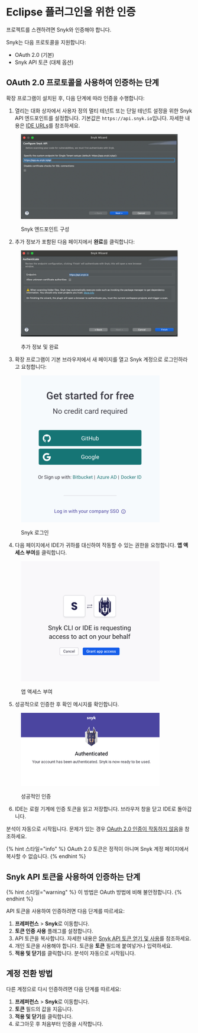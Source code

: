 # Eclipse 플러그인을 위한 인증

프로젝트를 스캔하려면 Snyk와 인증해야 합니다. 

Snyk는 다음 프로토콜을 지원합니다:

- OAuth 2.0 (기본)
- Snyk API 토큰 (대체 옵션)

## OAuth 2.0 프로토콜을 사용하여 인증하는 단계

확장 프로그램이 설치된 후, 다음 단계에 따라 인증을 수행합니다:

1. 열리는 대화 상자에서 사용자 정의 멀티 테넌트 또는 단일 테넌트 설정을 위한 Snyk API 엔드포인트를 설정합니다. 기본값은 `https://api.snyk.io`입니다. 자세한 내용은 [IDE URLs](../../../working-with-snyk/regional-hosting-and-data-residency.md#ides-urls)를 참조하세요.

<figure><img src="../../../.gitbook/assets/SCR-20240822-mgxw (1).png" alt="Snyk 테넌트 구성" width="563"><figcaption><p>Snyk 엔드포인트 구성</p></figcaption></figure>

2. 추가 정보가 포함된 다음 페이지에서 **완료**를 클릭합니다:

<figure><img src="../../../.gitbook/assets/SCR-20240822-mibb (1).png" alt="추가 정보 및 완료" width="563"><figcaption><p>추가 정보 및 완료</p></figcaption></figure>

3. 확장 프로그램이 기본 브라우저에서 새 페이지를 열고 Snyk 계정으로 로그인하라고 요청합니다:

<figure><img src="../../../.gitbook/assets/SCR-20240821-qogt.png" alt="Snyk 로그인" width="375"><figcaption><p>Snyk 로그인</p></figcaption></figure>

4. 다음 페이지에서 IDE가 귀하를 대신하여 작동할 수 있는 권한을 요청합니다. **앱 액세스 부여**를 클릭합니다.

<figure><img src="../../../.gitbook/assets/SCR-20240821-qnpy.png" alt="앱 액세스 부여" width="375"><figcaption><p>앱 액세스 부여</p></figcaption></figure>

5. 성공적으로 인증한 후 확인 메시지를 확인합니다.

<figure><img src="../../../.gitbook/assets/SCR-20240821-qrgp.png" alt="성공적인 인증" width="375"><figcaption><p>성공적인 인증</p></figcaption></figure>

6. IDE는 로컬 기계에 인증 토큰을 읽고 저장합니다. 브라우저 창을 닫고 IDE로 돌아갑니다.

분석이 자동으로 시작됩니다. 문제가 있는 경우 [OAuth 2.0 인증이 작동하지 않음](../troubleshooting-ides/how-to-set-environment-variables-by-operating-system-os-for-ides-and-cli-1.md)을 참조하세요.

{% hint 스타일="info" %}
OAuth 2.0 토큰은 정적이 아니며 Snyk 계정 페이지에서 복사할 수 없습니다.
{% endhint %}

## Snyk API 토큰을 사용하여 인증하는 단계

{% hint 스타일="warning" %}
이 방법은 OAuth 방법에 비해 불안정합니다.
{% endhint %}

API 토큰을 사용하여 인증하려면 다음 단계를 따르세요:

1. **프레퍼런스** > **Snyk**로 이동합니다.
2. **토큰 인증 사용** 플래그를 설정합니다.
3. API 토큰을 복사합니다. 자세한 내용은 [Snyk API 토큰 얻기 및 사용](../../../getting-started/#obtain-and-use-your-snyk-api-token)를 참조하세요.
4. 개인 토큰을 사용해야 합니다. 토큰을 **토큰** 필드에 붙여넣거나 입력하세요.
5. **적용 및 닫기**를 클릭합니다. 분석이 자동으로 시작됩니다.

## 계정 전환 방법

다른 계정으로 다시 인증하려면 다음 단계를 따르세요:

1. **프레퍼런스** > **Snyk**로 이동합니다.
2. **토큰** 필드의 값을 지웁니다.
3. **적용 및 닫기**를 클릭합니다.
4. 로그아웃 후 처음부터 인증을 시작합니다.